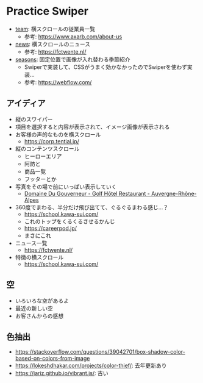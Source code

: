 # Practice Swiper

- [team](https://pss-aileen.github.io/practice-swiper/team/): 横スクロールの従業員一覧
  - 参考: https://www.axarb.com/about-us
- [news](https://pss-aileen.github.io/practice-swiper/news/): 横スクロールのニュース
  - 参考: https://fctwente.nl/
- [seasons](https://pss-aileen.github.io/practice-swiper/seasons/): 固定位置で画像が入れ替わる季節紹介
  - Swiperで実装して、CSSがうまく効かなかったのでSwiperを使わず実装...
  - 参考: https://webflow.com/

## アイディア

  - 縦のスワイパー
  - 項目を選択すると内容が表示されて、イメージ画像が表示される
- お客様の声的なものを横スクロール
  - https://corp.tential.jp/
- 縦のコンテンツスクロール
  - ヒーローエリア
  - 阿防と
  - 商品一覧
  - フッターとか
- 写真をその場で前にいっぱい表示していく
  - [Domaine Du Gouverneur - Golf Hôtel Restaurant - Auvergne-Rhône-Alpes](https://domainedugouverneur.fr/fr)
- 360度でまわる、半分だけ飛び出てて、ぐるぐるまわる感じ...？
  - https://school.kawa-sui.com/
  - これのトップをくるくるさせるかんじ
  - https://careerpod.jp/
  - まさにこれ
- ニュース一覧
  - https://fctwente.nl/
- 特徴の横スクロール
  - https://school.kawa-sui.com/

## 空
- いろいろな空があるよ
- 最近の新しい空
- お客さんからの感想

## 色抽出
- https://stackoverflow.com/questions/39042701/box-shadow-color-based-on-colors-from-image
- https://lokeshdhakar.com/projects/color-thief/: 去年更新あり
- https://jariz.github.io/vibrant.js/: 古い
